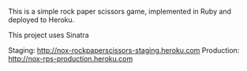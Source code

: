 This is a simple rock paper scissors game, implemented in Ruby and deployed to
Heroku.

This project uses Sinatra

Staging: http://nox-rockpaperscissors-staging.heroku.com
Production: http://nox-rps-production.heroku.com
